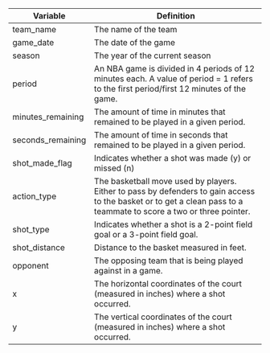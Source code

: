 | Variable 	| Definition 	|
|-------------------	|---------------------------------------------------------------------------------------------------------------------------------------------------------------------	|
| team_name 	| The name of the team 	|
| game_date 	| The date of the game 	|
| season 	| The year of the current season 	|
| period 	| An NBA game is divided in 4 periods of 12 minutes each. A value of period = 1 refers to the first period/first 12 minutes of the game. 	|
| minutes_remaining 	| The amount of time in minutes that remained to be played in a given period. 	|
| seconds_remaining 	| The amount of time in seconds that remained to be played in a given period. 	|
| shot_made_flag 	| Indicates whether a shot was made (y) or missed (n) 	|
| action_type 	| The basketball move used by players. Either to pass by defenders to gain access to the basket or to get a clean pass to a teammate to score a two or three pointer. 	|
| shot_type 	| Indicates whether a shot is a 2-point field goal or a 3-point field goal. 	|
| shot_distance 	| Distance to the basket measured in feet. 	|
| opponent 	| The opposing team that is being played against in a game. 	|
| x 	| The horizontal coordinates of the court (measured in inches) where a shot occurred. 	|
| y 	| The vertical coordinates of the court (measured in inches) where a shot occurred. 	|
